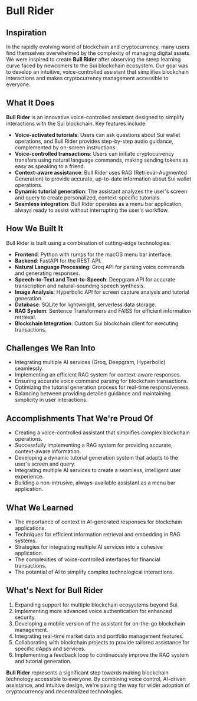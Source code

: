 # Bull Rider

## Inspiration
In the rapidly evolving world of blockchain and cryptocurrency, many users find themselves overwhelmed by the complexity of managing digital assets. We were inspired to create **Bull Rider** after observing the steep learning curve faced by newcomers to the Sui blockchain ecosystem. Our goal was to develop an intuitive, voice-controlled assistant that simplifies blockchain interactions and makes cryptocurrency management accessible to everyone.

## What It Does
**Bull Rider** is an innovative voice-controlled assistant designed to simplify interactions with the Sui blockchain. Key features include:

- **Voice-activated tutorials**: Users can ask questions about Sui wallet operations, and Bull Rider provides step-by-step audio guidance, complemented by on-screen instructions.
- **Voice-controlled transactions**: Users can initiate cryptocurrency transfers using natural language commands, making sending tokens as easy as speaking to a friend.
- **Context-aware assistance**: Bull Rider uses RAG (Retrieval-Augmented Generation) to provide accurate, up-to-date information about Sui wallet operations.
- **Dynamic tutorial generation**: The assistant analyzes the user's screen and query to create personalized, context-specific tutorials.
- **Seamless integration**: Bull Rider operates as a menu bar application, always ready to assist without interrupting the user's workflow.

## How We Built It
Bull Rider is built using a combination of cutting-edge technologies:

- **Frontend**: Python with rumps for the macOS menu bar interface.
- **Backend**: FastAPI for the REST API.
- **Natural Language Processing**: Groq API for parsing voice commands and generating responses.
- **Speech-to-Text and Text-to-Speech**: Deepgram API for accurate transcription and natural-sounding speech synthesis.
- **Image Analysis**: Hyperbolic API for screen capture analysis and tutorial generation.
- **Database**: SQLite for lightweight, serverless data storage.
- **RAG System**: Sentence Transformers and FAISS for efficient information retrieval.
- **Blockchain Integration**: Custom Sui blockchain client for executing transactions.

## Challenges We Ran Into
- Integrating multiple AI services (Groq, Deepgram, Hyperbolic) seamlessly.
- Implementing an efficient RAG system for context-aware responses.
- Ensuring accurate voice command parsing for blockchain transactions.
- Optimizing the tutorial generation process for real-time responsiveness.
- Balancing between providing detailed guidance and maintaining simplicity in user interactions.

## Accomplishments That We're Proud Of
- Creating a voice-controlled assistant that simplifies complex blockchain operations.
- Successfully implementing a RAG system for providing accurate, context-aware information.
- Developing a dynamic tutorial generation system that adapts to the user's screen and query.
- Integrating multiple AI services to create a seamless, intelligent user experience.
- Building a non-intrusive, always-available assistant as a menu bar application.

## What We Learned
- The importance of context in AI-generated responses for blockchain applications.
- Techniques for efficient information retrieval and embedding in RAG systems.
- Strategies for integrating multiple AI services into a cohesive application.
- The complexities of voice-controlled interfaces for financial transactions.
- The potential of AI to simplify complex technological interactions.

## What's Next for Bull Rider
1. Expanding support for multiple blockchain ecosystems beyond Sui.
2. Implementing more advanced voice authentication for enhanced security.
3. Developing a mobile version of the assistant for on-the-go blockchain management.
4. Integrating real-time market data and portfolio management features.
5. Collaborating with blockchain projects to provide tailored assistance for specific dApps and services.
6. Implementing a feedback loop to continuously improve the RAG system and tutorial generation.

**Bull Rider** represents a significant step towards making blockchain technology accessible to everyone. By combining voice control, AI-driven assistance, and intuitive design, we're paving the way for wider adoption of cryptocurrency and decentralized technologies.

